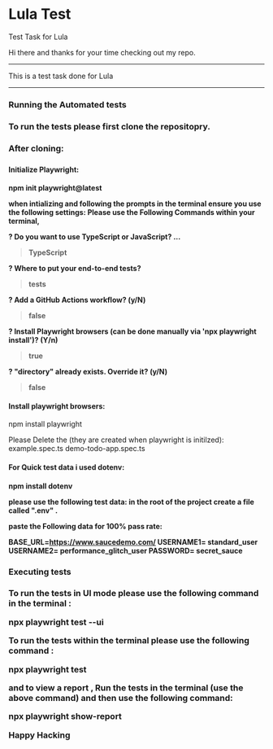 # Lula Test
Test Task for Lula

Hi there and thanks for your time checking out my repo. 

<hr/>
This is a test task done for Lula
<hr/>

<h3>Running the Automated tests<h3/>
To run the tests please first clone the repositopry.

<h3>After cloning:<h3/>
<h4>Initialize Playwright:<h4/>

npm init playwright@latest 

when intializing and following the prompts in the terminal ensure you use the following settings:
Please use the Following Commands within your terminal, 

? Do you want to use TypeScript or JavaScript? ... 
> TypeScript

? Where to put your end-to-end tests? 
> tests 

? Add a GitHub Actions workflow? (y/N) 
> false

? Install Playwright browsers (can be done manually via 'npx playwright install')? (Y/n) 
> true

? "directory" already exists. Override it? (y/N) 
> false

<h4>Install playwright browsers:</h4>

npm install playwright


Please Delete the (they are created when playwright is initilzed):
example.spec.ts
demo-todo-app.spec.ts


<h4>For Quick test data i used dotenv:<h4>
npm install dotenv

please use the following test data:
in the root of the project create a file called ".env" .

paste the Following data for 100% pass rate:

BASE_URL=https://www.saucedemo.com/
USERNAME1= standard_user
USERNAME2= performance_glitch_user
PASSWORD= secret_sauce

<h3>Executing tests<h3/>

To run the tests in UI mode please use the following command in the terminal : 

npx playwright test --ui

To run the tests within the terminal please use the following command :

npx playwright test

and to view a report , Run the tests in the terminal (use the above command) and then use the following command: 

npx playwright show-report

Happy Hacking
